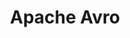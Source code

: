 ---
# Featured tags need to have either the `list` or `grid` layout (PRO only).
layout: grid

# The title of the tag's page.
title: Apache Avro

# The name of the tag, used in a post's front matter (e.g. tags: [<slug>]).
slug: apache-avro

# (Optional) Write a short (~150 characters) description of this featured tag.
description: >
  Apache Avro is a framework for data serialisation, primarily used in big data processing systems like Apache Kafka and Hadoop. It provides a compact, fast, and efficient way to serialise data, ensuring interoperability between different programming languages. Avro uses JSON for defining data types and protocols, and stores data in a binary format, making it ideal for high-performance, schema-based data exchange in distributed systems. It also supports schema evolution, allowing data structures to evolve over time without breaking compatibility.

# (Optional) You can disable grouping posts by date.
no_groups: false

# Exclude this example category from the sitemap.
# DON'T USE THIS SETTING IN YOUR CATEGORIES!
sitemap: false
---